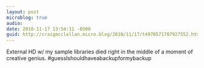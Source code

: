 ```yaml
---
layout: post
microblog: true
audio: 
date: 2010-11-17 13:54:11 -0500
guid: http://craigmcclellan.micro.blog/2010/11/17/t4970571787927552.html
---
```

External HD w/ my sample libraries died right in the middle of a moment of creative genius. #guessIshouldhaveabackupformybackup
